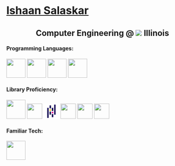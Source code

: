 # [Ishaan Salaskar](https://www.linkedin.com/in/ishaan-salaskar-uiuc26/)

<h2 align="center">Computer Engineering @ <img width="13px" src="https://marketing.illinois.edu/wp-content/uploads/2021/09/block-I-primary.png"/> Illinois</h2>


#### Programming Languages:

<p align="left">
<img src="https://img.icons8.com/color/30/000000/python.png" width="50" height="50"/>
<img src="https://upload.wikimedia.org/wikipedia/commons/1/18/C_Programming_Language.svg" width="50" height="50"/>
<img src="https://img.icons8.com/color/30/000000/java-coffee-cup-logo.png" width="50" height="50"/>
<img src="https://img.icons8.com/color/30/000000/javascript.png" width="50" height="50"/>
</p>


#### Library Proficiency:

<p align="left">
<img src="https://www.vectorlogo.zone/logos/tensorflow/tensorflow-icon.svg" width="50" height="50"/>
<img src="https://www.vectorlogo.zone/logos/pytorch/pytorch-icon.svg" width="40" height="40"/>
<img src="https://raw.githubusercontent.com/devicons/devicon/2ae2a900d2f041da66e950e4d48052658d850630/icons/pandas/pandas-original.svg" width="40" height="40"/>
<img src="https://upload.wikimedia.org/wikipedia/commons/0/05/Scikit_learn_logo_small.svg" width="40" height="40"/>
<img src="https://www.vectorlogo.zone/logos/opencv/opencv-icon.svg" width="40" height="40"/>
<img src="https://upload.wikimedia.org/wikipedia/commons/8/84/Matplotlib_icon.svg" width="40" height="40"/>
</p>

#### Familiar Tech:

<p align="left">
<img src="https://techwiki.eng.ua.edu/images/7/70/Quartus-logo.png" width="50" height="50">
</p>

